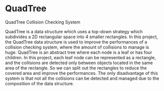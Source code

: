 # QuadTree
QuadTree Collision Checking System

QuadTree is a data structure which uses a top-down strategy which subdivides a 2D rectangular space into 4 smaller rectangles. In this project, the QuadTree data structure is used to improve the performances of a collision checking system, where the amount of collisions to manage is huge.
QuadTree is an abstract tree where each node is a leaf or has four children. In this project, each leaf node can be represented as a rectangle, and the collisions are detected only between objects located in the same area of the rectangle. So we can split out the rectangles to reduce the covered area and improve the performances.
The only disadvantage of this system is that not all the collisions can be detected and managed due to the composition of the data structure.
